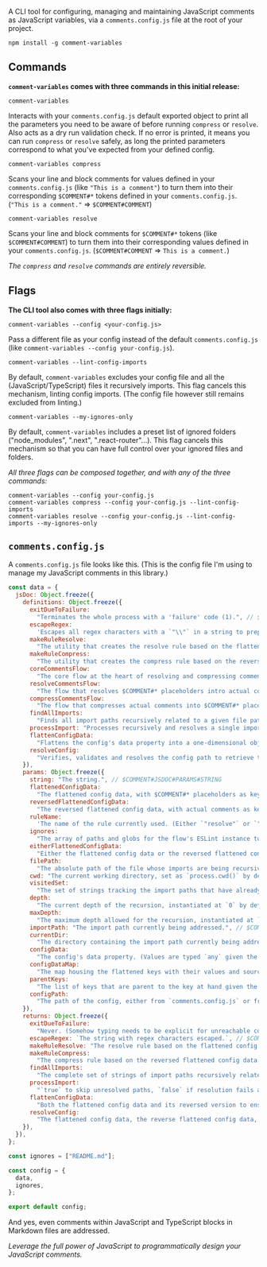 A CLI tool for configuring, managing and maintaining JavaScript comments as JavaScript variables, via a `comments.config.js` file at the root of your project.

```
npm install -g comment-variables
```

## Commands

**`comment-variables` comes with three commands in this initial release:**

```
comment-variables
```

Interacts with your `comments.config.js` default exported object to print all the parameters you need to be aware of before running `compress` or `resolve`. Also acts as a dry run validation check. If no error is printed, it means you can run `compress` or `resolve` safely, as long the printed parameters correspond to what you've expected from your defined config.

```
comment-variables compress
```

Scans your line and block comments for values defined in your `comments.config.js` (like `"This is a comment"`) to turn them into their corresponding `$COMMENT#*` tokens defined in your `comments.config.js`. (`"This is a comment."` => `$COMMENT#COMMENT`)

```
comment-variables resolve
```

Scans your line and block comments for `$COMMENT#*` tokens (like `$COMMENT#COMMENT`) to turn them into their corresponding values defined in your `comments.config.js`. (`$COMMENT#COMMENT` => `This is a comment.`)

_The `compress` and `resolve` commands are entirely reversible._

## Flags

**The CLI tool also comes with three flags initially:**

```
comment-variables --config <your-config.js>
```

Pass a different file as your config instead of the default `comments.config.js` (like `comment-variables --config your-config.js`).

```
comment-variables --lint-config-imports
```

By default, `comment-variables` excludes your config file and all the (JavaScript/TypeScript) files it recursively imports. This flag cancels this mechanism, linting config imports. (The config file however still remains excluded from linting.)

```
comment-variables --my-ignores-only
```

By default, `comment-variables` includes a preset list of ignored folders ("node_modules", ".next", ".react-router"...). This flag cancels this mechanism so that you can have full control over your ignored files and folders.

_All three flags can be composed together, and with any of the three commands:_

```
comment-variables --config your-config.js
comment-variables compress --config your-config.js --lint-config-imports
comment-variables resolve --config your-config.js --lint-config-imports --my-ignores-only
```

## **`comments.config.js`**

A `comments.config.js` file looks like this. (This is the config file I'm using to manage my JavaScript comments in this library.)

```js
const data = {
  jsDoc: Object.freeze({
    definitions: Object.freeze({
      exitDueToFailure:
        "Terminates the whole process with a 'failure' code (1).", // $COMMENT#JSDOC#DEFINITIONS#EXITDUETOFAILURE
      escapeRegex:
        'Escapes all regex characters with a `"\\"` in a string to prepare it for use in a regex.', // $COMMENT#JSDOC#DEFINITIONS#ESCAPEREGEX
      makeRuleResolve:
        "The utility that creates the resolve rule based on the flattened config data, used to transform $COMMENT#* placeholders into actual comments.", // $COMMENT#JSDOC#DEFINITIONS#MAKERULERESOLVE
      makeRuleCompress:
        "The utility that creates the compress rule based on the reversed flattened config data, used to transform actual comments into $COMMENT#* placeholders.", // $COMMENT#JSDOC#DEFINITIONS#MAKERULECOMPRESS
      coreCommentsFlow:
        "The core flow at the heart of resolving and compressing comments.", // $COMMENT#JSDOC#DEFINITIONS#CORECOMMENTSFLOW
      resolveCommentsFlow:
        "The flow that resolves $COMMENT#* placeholders intro actual comments.", // $COMMENT#JSDOC#DEFINITIONS#RESOLVECOMMENTSFLOW
      compressCommentsFlow:
        "The flow that compresses actual comments into $COMMENT#* placeholders.", // $COMMENT#JSDOC#DEFINITIONS#COMPRESSCOMMENTSFLOW
      findAllImports:
        "Finds all import paths recursively related to a given file path.", // $COMMENT#JSDOC#DEFINITIONS#FINDALLIMPORTS
      processImport: "Processes recursively and resolves a single import path.", // $COMMENT#JSDOC#DEFINITIONS#PROCESSIMPORT
      flattenConfigData:
        "Flattens the config's data property into a one-dimensional object of $COMMENT-*-like keys and string values.", // $COMMENT#JSDOC#DEFINITIONS#FLATTENCONFIGDATA
      resolveConfig:
        "Verifies, validates and resolves the config path to retrieve the config's data and ignores.", // $COMMENT#JSDOC#DEFINITIONS#RESOLVECONFIG
    }),
    params: Object.freeze({
      string: "The string.", // $COMMENT#JSDOC#PARAMS#STRING
      flattenedConfigData:
        "The flattened config data, with $COMMENT#* placeholders as keys and actual comments as values.", // $COMMENT#JSDOC#PARAMS#FLATTENEDCONFIGDATA
      reversedFlattenedConfigData:
        "The reversed flattened config data, with actual comments as keys and $COMMENT#* placeholders as values.", // $COMMENT#JSDOC#PARAMS#REVERSEDFLATTENEDCONFIGDATA
      ruleName:
        'The name of the rule currently used. (Either `"resolve"` or `"compress"`.)', // $COMMENT#JSDOC#PARAMS#RULENAME
      ignores:
        "The array of paths and globs for the flow's ESLint instance to ignore.", // $COMMENT#JSDOC#PARAMS#IGNORES
      eitherFlattenedConfigData:
        "Either the flattened config data or the reversed flattened config data, since they share the same structure.", // $COMMENT#JSDOC#PARAMS#EITHERFLATTENEDCONFIGDATA
      filePath:
        "The absolute path of the file whose imports are being recursively found, such as that of a project's `comments.config.js` file.", // $COMMENT#JSDOC#PARAMS#FILEPATH
      cwd: "The current working directory, set as `process.cwd()` by default.", // $COMMENT#JSDOC#PARAMS#CWD
      visitedSet:
        "The set of strings tracking the import paths that have already been visited, instantiated as a `new Set()` by default.", // $COMMENT#JSDOC#PARAMS#VISITEDSET
      depth:
        "The current depth of the recursion, instantiated at `0` by default.", // $COMMENT#JSDOC#PARAMS#DEPTH
      maxDepth:
        "The maximum depth allowed for the recursion, instantiated at `100` by default.", // $COMMENT#JSDOC#PARAMS#MAXDEPTH
      importPath: "The import path currently being addressed.", // $COMMENT#JSDOC#PARAMS#IMPORTPATH
      currentDir:
        "The directory containing the import path currently being addressed.", // $COMMENT#JSDOC#PARAMS#CURRENTDIR
      configData:
        "The config's data property. (Values are typed `any` given the limitations in typing recursive values in JSDoc.)", // $COMMENT#JSDOC#PARAMS#CONFIGDATA
      configDataMap:
        "The map housing the flattened keys with their values and sources through recursion, instantiated as a `new Map()`.", // $COMMENT#JSDOC#PARAMS#CONFIGDATAMAP
      parentKeys:
        "The list of keys that are parent to the key at hand given the recursive nature of the config's data's data structure, instantiated as an empty array of strings.", // $COMMENT#JSDOC#PARAMS#PARENTKEYS
      configPath:
        "The path of the config, either from `comments.config.js` or from a config passed via the `--config` flag.", // $COMMENT#JSDOC#PARAMS#CONFIGPATH
    }),
    returns: Object.freeze({
      exitDueToFailure:
        "Never. (Somehow typing needs to be explicit for unreachable code inference.)", // $COMMENT#JSDOC#RETURNS#EXITDUETOFAILURE
      escapeRegex: `The string with regex characters escaped.`, // $COMMENT#JSDOC#RETURNS#ESCAPEREGEX
      makeRuleResolve: "The resolve rule based on the flattened config data.", // $COMMENT#JSDOC#RETURNS#MAKERULERESOLVE
      makeRuleCompress:
        "The compress rule based on the reversed flattened config data.", // $COMMENT#JSDOC#RETURNS#MAKERULECOMPRESS
      findAllImports:
        "The complete set of strings of import paths recursively related to the given file path, or `null` if an issue has arisen.", // $COMMENT#JSDOC#RETURNS#FINDALLIMPORTS
      processImport:
        "`true` to skip unresolved paths, `false` if resolution fails at any level.", // $COMMENT#JSDOC#RETURNS#PROCESSIMPORT
      flattenConfigData:
        "Both the flattened config data and its reversed version to ensure the strict reversibility of the `resolve` and `compress` commands.", // $COMMENT#JSDOC#RETURNS#FLATTENCONFIGDATA
      resolveConfig:
        "The flattened config data, the reverse flattened config data, the verified config path, the raw passed ignores, and the original config.", // $COMMENT#JSDOC#RETURNS#RESOLVECONFIG
    }),
  }),
};

const ignores = ["README.md"];

const config = {
  data,
  ignores,
};

export default config;
```

And yes, even comments within JavaScript and TypeScript blocks in Markdown files are addressed.

_Leverage the full power of JavaScript to programmatically design your JavaScript comments._
